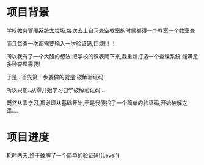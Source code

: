 <h1>项目背景</h1>
<p>学校教务管理系统太垃圾,每次去上自习查空教室的时候都得一个教室一个教室查</p>
<p>而且每查一次都需要输入一次验证码,巨烦!！！</p>
<p>所以我有了一个大胆的想法:把学校的课表爬下来,我重新打造一个查课系统,能满足多种查课需要!</p>
<p>于是...首先第一步要做的就是:破解验证码!</p>
<p>所以只能..从零开始学习自学破解验证码...</p>
<p>既然从零学习,那必须从基础开始,于是我便找了一个简单的验证码,开始破解之路....</p>
<h1>项目进度</h1>
<p>耗时两天,终于破解了一个简单的验证码!(Level1)</p>
